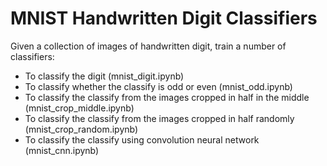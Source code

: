 # MNIST Handwritten Digit Classifiers

Given a collection of images of handwritten digit, train a number of classifiers:
- To classify the digit (mnist_digit.ipynb)
- To classify whether the classify is odd or even (mnist_odd.ipynb)
- To classify the classify from the images cropped in half in the middle (mnist_crop_middle.ipynb)
- To classify the classify from the images cropped in half randomly (mnist_crop_random.ipynb)
- To classify the classify using convolution neural network (mnist_cnn.ipynb)
